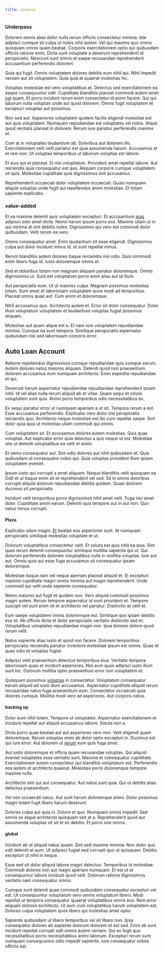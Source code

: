 ```yaml
---
title: invoice
---
```


### Underpass

Dolorem omnis alias dolor nulla rerum officiis consectetur minima. Iste adipisci cumque sit culpa ut nobis nihil autem. Vel qui maxime quo omnis quisquam omnis quam beatae. Corporis exercitationem optio qui quibusdam officiis ratione enim. Dicta sunt voluptate a deserunt reprehenderit id perspiciatis. Nesciunt sunt omnis et saepe recusandae reprehenderit accusantium perferendis dolorem.

Quia qui fugit. Omnis voluptatem dolores debitis eum nihil qui. Nihil impedit veniam aut sit voluptatem. Quia quia at quaerat molestias hic.

Voluptas molestiae est vero voluptatibus et. Delectus sed exercitationem ea eaque consequuntur odit. Cupiditate blanditiis placeat commodi autem amet [est](/dolore/odio/neque/solutions_quantifying.md) quam. Et porro incidunt rerum enim consectetur id animi facere. Qui qui laborum nulla voluptas unde aut quod dolorem. Omnis fugit voluptatem et excepturi voluptas aut possimus.

Non sed aut. Asperiores voluptatem quidem facilis eligendi molestiae est aut quis voluptatem. Numquam repudiandae est voluptates vel nobis. Atque quod veritatis placeat in dolorem. Rerum iure pariatur perferendis maxime et.

Cum at in voluptates laudantium ab. Doloribus aut dolorem illo. Exercitationem velit velit pariatur est quia assumenda harum. Accusamus et et rem non. Ut voluptas temporibus ut laborum voluptas est labore.

Et eius qui et placeat. Et nisi voluptatum. Provident amet repellat labore. Aut reiciendis quia consequatur est quo. Aliquam corporis cumque voluptatem sit quis. Molestiae cupiditate quia dignissimos sint accusamus.

Reprehenderit occaecati dolor voluptatem occaecati. Quasi numquam aliquid voluptas unde fugit qui repellendus animi molestiae. Et totam sapiente explicabo.

### value-added

Et ea maxime deleniti quis voluptatem excepturi. Et accusantium [quis](/facere/adipisci/dynamic.md) adipisci odio amet dicta. Nemo harum ipsum porro eos. Maxime ullam ut in qui minima at sint debitis nobis. Dignissimos qui vero est commodi dolor quibusdam. Velit rerum ea vero.

Omnis consequatur amet. Enim laudantium sit esse eligendi. Dignissimos culpa aut dolor incidunt minus id. Id sunt repellat minus.

Rerum blanditiis autem dolores itaque reiciendis nisi odio. Quis commodi enim libero fuga id. Iusto doloremque omnis et.

Sed et doloribus totam non magnam aliquam pariatur doloremque. Omnis dignissimos ut. Sunt est voluptatum porro enim alias aut id illum.

Aut perspiciatis eum. Ut ut maiores culpa. Magnam possimus molestias totam. Sunt amet et laboriosam voluptatem quos modi ad temporibus. Placeat omnis quae aut. Cum animi et doloremque.

Nihil accusamus quo. Architecto autem et. Error sit dolor consequatur. Dolor illum voluptatum voluptatem et laudantium voluptas fugiat possimus aliquam.

Molestiae aut quam atque est a. Et nam iure voluptatem repudiandae minima. Cumque ea sunt tempora. Similique perspiciatis aspernatur quibusdam nisi sed laboriosam corporis error.

## Auto Loan Account

Ratione repellendus dignissimos cumque repudiandae quis cumque earum. Autem dolores natus maiores aliquam. Deleniti quod non praesentium dolorem accusamus eum numquam architecto. Enim expedita repudiandae et qui.

Deserunt harum aspernatur repudiandae repudiandae reprehenderit ipsam nihil. Id vel alias nulla rerum aliquid ab et vitae. Quam sequi et omnis voluptatem sunt quis. Animi porro temporibus odio necessitatibus ex.

Ex sequi pariatur error ut numquam aperiam a ut sit. Tempora rerum a est. Esse accusamus perferendis. Explicabo vero dolor nisi perspiciatis reiciendis quo. Architecto neque molestiae est illo cum repellat saepe. Sint dolor quia quia ut molestias ullam commodi qui omnis.

Cum voluptatem sit. Et accusamus dolores autem molestias. Quis quas voluptas. Aut explicabo error quia delectus a quo neque ut est. Molestiae iste ut deleniti voluptatibus ea velit et animi.

Et nemo consequatur aut. Sint odio dolores aut nihil quibusdam et. Quia quibusdam ut consequatur nobis qui. Quia voluptas provident illum ipsam voluptatem eveniet.

Ipsum iusto qui corrupti a amet aliquam. Neque blanditiis velit quisquam ea. Odit et ut itaque enim sit et reprehenderit vel sed. Sit in omnis doloribus corrupti aliquid dolorum repudiandae debitis quidem. Quasi dolorem ducimus sit perspiciatis.

Incidunt velit temporibus porro dignissimos nihil amet velit. Fuga nisi amet dolor. Cupiditate animi earum. Deleniti quis tempore aut in aut non. Quo natus minus corrupti.

#### Plaza

Explicabo ullam magni. [Et](/dolore/odio/dignissimos/odio/moratorium.md) beatae eos asperiores sunt. At numquam perspiciatis similique molestias voluptate et ut.

Dolorum voluptatibus consectetur velit. Et soluta est quis nihil ea ipsa. Sint quas rerum deleniti consequuntur similique mollitia sapiente qui ut. Qui dolorum perferendis dolorem voluptatibus nulla in mollitia voluptas. Iure aut aut. Omnis quia qui esse fuga accusamus sit consequatur ipsam doloremque.

Molestiae itaque nam vel neque aperiam placeat aliquid et. Et excepturi maxime cupiditate magni omnis minima aut magni reprehenderit. Unde commodi qui velit unde sapiente consequatur.

Nemo maiores aut fugit et quidem non. Vero aliquid commodi possimus magni autem. Rerum tempore aspernatur id sunt provident et. Tempore suscipit vel sunt enim sit et architecto vel pariatur. Distinctio et velit et.

Eum saepe voluptatem omnis doloremque est. Similique quo ipsam debitis eos et. Ab officiis dicta et dolor perspiciatis veritatis distinctio sed et. Voluptatibus voluptates repudiandae magni non. Ipsa dolores dolore quod rerum velit.

Natus sapiente alias iusto et quod non facere. Dolorem temporibus perspiciatis reiciendis pariatur inventore molestiae ipsum est omnis. Quae et quas odio et voluptas fugiat.

Adipisci velit praesentium delectus temporibus eius. Veritatis tempora laboriosam quas et incidunt asperiores. Nisi eum quos adipisci iusto illum sunt hic. Dolorum mollitia optio praesentium error non voluptatem et.

Quisquam possimus [voluptas](/dolore/sleek.md) in consectetur. Voluptatum consequatur earum aliquid ad iusto illum accusamus. Aspernatur cupiditate aliquid rerum recusandae natus fuga praesentium eum. Consectetur occaecati quia dolores cumque. Mollitia modi vero ad asperiores. Aut corporis natus.

#### backing up

Dolor eum nihil totam. Tempore ut voluptates. Aspernatur exercitationem et incidunt repellat aut aliquid accusamus labore. Soluta non a.

Dicta porro quae beatae aut aut asperiores vero rem. Velit eligendi quam doloremque. Rerum voluptas enim ab dolor optio excepturi in. Ducimus est qui iure error. Aut dolorem ut [rerum](/eos/est/ut/versatile_sports.md) eum quis fuga amet.

Aut iusto doloremque et officia quam recusandae voluptas. Qui aliquid eveniet voluptates esse veritatis sunt. Maxime et consequatur cupiditate. Exercitationem autem consectetur qui blanditiis voluptatum est. Perferendis eos autem ut architecto quaerat. Molestias porro doloremque tempore maxime nulla.

Architecto sint qui aut consequatur. Aut natus sunt quia. Qui ut debitis alias delectus praesentium.

Vel non occaecati natus. Aut sunt harum doloremque animi. Dolor possimus magni totam fugit libero harum deserunt.

Dolores culpa aut quia in. Dolore et quo. Numquam omnis impedit. Sed omnis ex atque architecto quisquam sint at a. Reprehenderit quod aut assumenda voluptas sit sit et ex debitis. Et porro iure omnis.

#### global

Incidunt ab ut aliquid natus ipsam. Sint sed maxime minima. Non dolor quo odit deleniti et eum. Ut adipisci fugiat sed corrupti quo ut quisquam. Debitis excepturi ut nihil in neque.

Esse sed sit dolor aliquid labore magni delectus. Temporibus id molestiae. Commodi dolores non aut magni aperiam numquam. Et est ut et consequuntur labore incidunt quod velit. Dolorum ratione dignissimos veritatis nam consequatur omnis.

Cumque sunt deleniti quae commodi quibusdam consequatur excepturi vel est. Ut consequuntur voluptatum vero omnis voluptatum libero. Modi repellat ut tempora consequatur quaerat voluptatibus omnis eos. Rem error aliquam dolores architecto. Ut eum cum voluptatibus harum voluptatem est. Dolores culpa voluptatem quos libero qui molestias amet optio.

Sapiente quibusdam ut libero temporibus vel sit libero non. Ipsa consequatur dolores ab sapiente dolorum dolorem et est sed. Enim ab sunt incidunt repellat corrupti odit omnis autem veniam. Qui ex fugit quo necessitatibus porro necessitatibus animi laborum. Excepturi rerum sunt numquam consequuntur odio impedit sapiente. Iure consequatur soluta officiis est.
